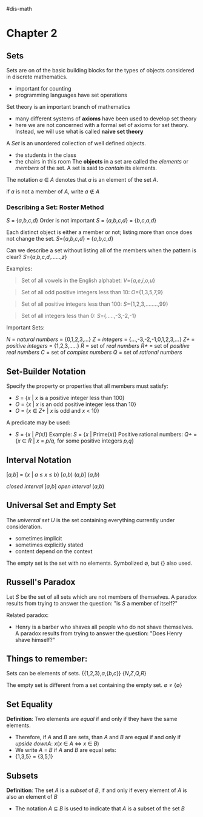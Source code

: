 #dis-math 
# Chapter 2

## Sets

Sets are on of the basic building blocks for the types of objects considered in discrete mathematics.
- important for counting 
- programming languages have set operations

Set theory is an important branch of mathematics
- many different systems of **axioms** have been used to develop set theory
- here we are not concerned with a formal set of axioms for set theory. Instead, we will use what is called **naive set theory** 

A *Set* is an unordered collection of well defined objects.
- the students in the class
- the chairs in this room
The **objects** in a set are called the *elements* or *members* of the set. A set is said to *contain* its elements.

The notation *a* $\in$ *A* denotes that *a* is an element of the set *A*.

if *a* is not a member of *A*, write *a* $\notin$ *A*

### Describing a Set: Roster Method

*S* = {*a*,*b*,*c*,*d*}
Order is not important
*S* = {*a*,*b*,*c*,*d*} = {*b*,*c*,*a*,*d*}

Each distinct object is either a member or not; listing more than once does not change the set.
*S*={*a*,*b*,*c*,*d*} = {*a*,*b*,*c*,*d*}

Can we describe a set without listing all of the members when the pattern is clear?
*S*={*a*,*b*,*c*,*d*,......,*z*}

Examples:
>Set of all vowels in the English alphabet:
*V*={*a*,*e*,*i*,*o*,*u*}

>Set of all odd positive integers less than 10:
*O*={1,3,5,7,9}

>Set of all positive integers less than 100:
*S*={1,2,3,........,99}

>Set of all integers less than 0:
*S*={.....,-3,-2,-1}

Important Sets:

*N* = *natural numbers* = {0,1,2,3,...}
*Z* = *integers* = {...,-3,-2,-1,0,1,2,3,...}
*Z+* = *positive integers* = {1,2,3,.....}
*R* = set of *real numbers*
*R+* = set of *positive real numbers*
*C* = set of *complex numbers*
*Q* = set of *rational numbers*

## Set-Builder Notation

Specify the property or properties that all members must satisfy:
- *S* = {*x* | *x* is a positive integer less than 100}
- *O* = {*x* | *x* is an odd positive integer less than 10}
- *O* = {*x* $\in$ *Z+* | *x* is odd and *x* < 10}

A predicate may be used:
- *S* = {*x* | *P(x)*}
Example: *S* = {*x* | Prime(*x*)}
Positive rational numbers:
*Q+* = {*x* $\in$ *R* | *x* = *p/q*, for some positive integers *p,q*}

## Interval Notation

[*a,b*] = {*x* | *a* $\leq$ *x* $\leq$ *b*}
[*a*,*b*)
(*a*,*b*]
(*a*,*b*)

*closed interval* [*a*,*b*]
*open interval* (*a*,*b*)

## Universal Set and Empty Set

The *universal set U* is the set containing everything currently under consideration.
- sometimes implicit
- sometimes explicitly stated
- content depend on the context

The empty set is the set with no elements. Symbolized $\emptyset$, but {} also used.

## Russell's Paradox

Let *S* be the set of all sets which are not members of themselves. A paradox results from trying to answer the question: "is *S* a member of itself?"

Related paradox:
- Henry is a barber who shaves all people who do not shave themselves. A paradox results from trying to answer the question: "Does Henry shave himself?"

## Things to remember:

Sets can be elements of sets.
{{1,2,3},*a*,{*b*,*c*}}
{*N*,*Z*,*Q*,*R*}

The empty set is different from a set containing the empty set.
$\emptyset$ $\ne$ {$\emptyset$}

## Set Equality

**Definition**: Two elements are *equal* if and only if they have the same elements.
- Therefore, if *A* and *B* are sets, than *A* and *B* are equal if and only if *upside downA*: *x*(*x* $\in$ *A* $\iff$ *x* $\in$ *B*)
- We write *A* = *B* if *A* and *B* are equal sets:
- {1,3,5} = {3,5,1}

## Subsets

**Definition**: The set *A* is a *subset* of *B*, if and only if every element of *A* is also an element of *B*
- The notation *A* $\subseteq$ *B* is used to indicate that *A* is a subset of the set *B*































































